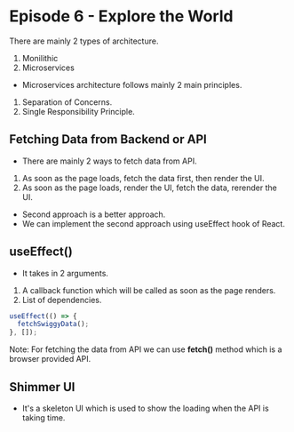 # Episode 6 - Explore the World

There are mainly 2 types of architecture.

1. Monilithic
2. Microservices

- Microservices architecture follows mainly 2 main principles.

1. Separation of Concerns.
2. Single Responsibility Principle.

## Fetching Data from Backend or API

- There are mainly 2 ways to fetch data from API.

1. As soon as the page loads, fetch the data first, then render the UI.
2. As soon as the page loads, render the UI, fetch the data, rerender the UI.

- Second approach is a better approach.
- We can implement the second approach using useEffect hook of React.

## useEffect()

- It takes in 2 arguments.

1. A callback function which will be called as soon as the page renders.
2. List of dependencies.

```javascript
useEffect(() => {
  fetchSwiggyData();
}, []);
```

Note: For fetching the data from API we can use <b>fetch()</b> method which is a browser provided API.

## Shimmer UI

- It's a skeleton UI which is used to show the loading when the API is taking time.
